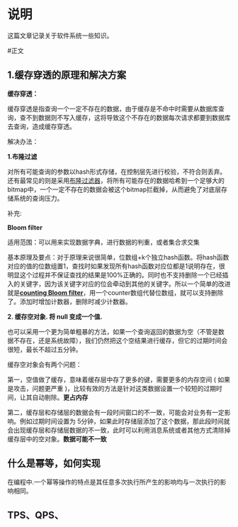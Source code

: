 # 说明

这篇文章记录关于软件系统一些知识。

#正文

## 1.缓存穿透的原理和解决方案

**缓存穿透：**

缓存穿透是指查询一个一定不存在的数据，由于缓存是不命中时需要从数据库查询，查不到数据则不写入缓存，这将导致这个不存在的数据每次请求都要到数据库去查询，造成缓存穿透。

解决办法：

**1.布隆过滤**

对所有可能查询的参数以hash形式存储，在控制层先进行校验，不符合则丢弃。还有最常见的则是采用[布隆过滤器](https://www.baidu.com/s?wd=%E5%B8%83%E9%9A%86%E8%BF%87%E6%BB%A4%E5%99%A8&tn=24004469_oem_dg&rsv_dl=gh_pl_sl_csd)，将所有可能存在的数据哈希到一个足够大的bitmap中，一个一定不存在的数据会被这个bitmap拦截掉，从而避免了对底层存储系统的查询压力。

补充:

**Bloom filter**

适用范围：可以用来实现数据字典，进行数据的判重，或者集合求交集

基本原理及要点：对于原理来说很简单，位数组+k个独立hash函数。将hash函数对应的值的位数组置1，查找时如果发现所有hash函数对应位都是1说明存在，很明显这个过程并不保证查找的结果是100%正确的。同时也不支持删除一个已经插入的关键字，因为该关键字对应的位会牵动到其他的关键字。所以一个简单的改进就是<u>**counting Bloom filter**</u>，用一个counter数组代替位数组，就可以支持删除了。添加时增加计数器，删除时减少计数器。

**2. 缓存空对象. 将 null 变成一个值.**

也可以采用一个更为简单粗暴的方法，如果一个查询返回的数据为空（不管是数 据不存在，还是系统故障），我们仍然把这个空结果进行缓存，但它的过期时间会很短，最长不超过五分钟。

 缓存空对象会有两个问题：

 第一，空值做了缓存，意味着缓存层中存了更多的键，需要更多的内存空间 ( 如果是攻击，问题更严重 )，比较有效的方法是针对这类数据设置一个较短的过期时间，让其自动剔除。**更占内存**

 第二，缓存层和存储层的数据会有一段时间窗口的不一致，可能会对业务有一定影响。例如过期时间设置为 5分钟，如果此时存储层添加了这个数据，那此段时间就会出现缓存层和存储层数据的不一致，此时可以利用消息系统或者其他方式清除掉缓存层中的空对象。**数据可能不一致**

## 什么是幂等，如何实现

在编程中.一个幂等操作的特点是其任意多次执行所产生的影响均与一次执行的影响相同。

## TPS、QPS、



